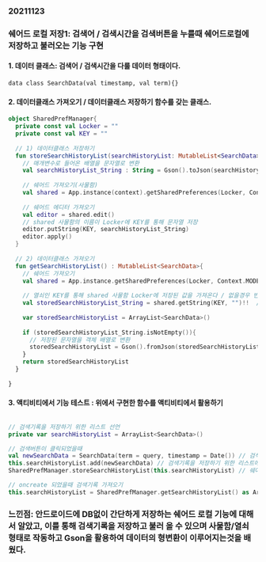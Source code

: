 ### 20211123  

### 쉐어드 로컬 저장1: 검색어 / 검색시간을 검색버튼을 누를때 쉐어드로컬에 저장하고 불러오는 기능 구현  
  
  
#### 1. 데이터 클래스: 검색어 / 검색시간을 다룰 데이터 형태이다.  
`data class SearchData(val timestamp, val term){}`

#### 2. 데이터클래스 가져오기 / 데이터클래스 저장하기 함수를 갖는 클래스.  
``` kotlin
object SharedPrefManager{
  private const val Locker = ""
  private const val KEY = ""
  
  // 1) 데이터클래스 저장하기  
  fun storeSearchHistoryList(searchHistoryList: MutableList<SearchData>){
    // 매개변수로 들어온 배열을 문자열로 변환
    val searchHistoryList_String : String = Gson().toJson(searchHistoryList)
    
    // 쉐어드 가져오기(사물함)
    val shared = App.instance(context).getSharedPreferences(Locker, Context.MODE_PRIVATE)
    
    // 쉐어드 에디터 가져오기
    val editor = shared.edit()
    // shared 사물함의 이름이 Locker에 KEY를 통해 문자열 저장
    editor.putString(KEY, searchHistoryList_String)
    editor.apply()
  }
  
  // 2) 데이터클래스 가져오기
  fun getSearchHistoryList() : MutableList<SearchData>{
    // 쉐어드 가져오기
    val shared = App.instance.getSharedPreferences(Locker, Context.MODE_PRIVATE)
    
    // 열쇠인 KEY를 통해 shared 사물함 Locker에 저장된 값을 가져온다 / 없을경우 빈문자열가져오기
    val storedSearchHistoryList_String = shared.getString(KEY, "")!!  // 값이 무조건 존재한다.
    
    var storedSearchHistoryList = ArrayList<SearchData>()
    
    if (storedSearchHistoryList_String.isNotEmpty()){
      // 저장된 문자열을 객체 배열로 변환
      storedSearchHistoryList = Gson().fromJson(storedSearchHistoryList_String, Array<SearchData>::class.java).toMutableList() as ArrayList<SearchData>
    } 
    return storedSearchHistoryList
  }
  
}
```

#### 3. 액티비티에서 기능 테스트 : 위에서 구현한 함수를 액티비티에서 활용하기  
``` kotlin

// 검색기록을 저장하기 위한 리스트 선언
private var searchHistoryList = ArrayList<SearchData>()

// 검색버튼이 클릭되었을때
val newSearchData = SearchData(term = query, timestamp = Date()) // 검색어와 검색시간을 담을 데이터클래스 선언
this.searchHistoryList.add(newSearchData) // 검색기록을 저장하기 위한 리스트에 add한다.
SharedPrefManager.storeSearchHistoryList(this.searchHistoryList) // 쉐어드에 저장한다.

// oncreate 되었을때 검색기록 가져오기
this.searchHistoryList = SharedPrefManager.getSearchHistoryList() as ArrayList<SearchData> // 가져온 Mutable형태를 ArrayList형태로 받는다.
```

### 느낀점: 안드로이드에 DB없이 간단하게 저장하는 쉐어드 로컬 기능에 대해서 알았고, 이를 통해 검색기록을 저장하고 불러 올 수 있으며 사물함/열쇠 형태로 작동하고 Gson을 활용하여 데이터의 형변환이 이루어지는것을 배웠다. 



